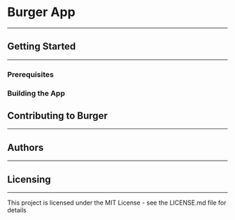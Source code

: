 # Burger App #
- - - -
## Getting Started ##
- - - -
### Prerequisites ###
### Building the App ###
## Contributing to Burger ##
- - - -
## Authors ##
- - - -
## Licensing ##
- - - -
This project is licensed under the MIT License - see the LICENSE.md file for details

